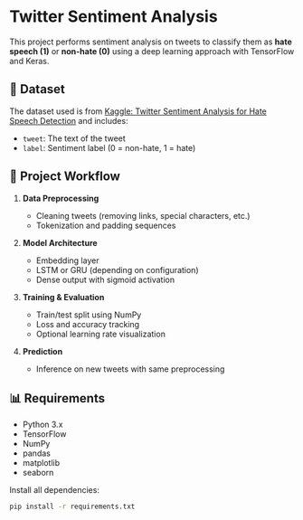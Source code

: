 # Twitter Sentiment Analysis

This project performs sentiment analysis on tweets to classify them as **hate speech (1)** or **non-hate (0)** using a deep learning approach with TensorFlow and Keras.

## 📁 Dataset

The dataset used is from [Kaggle: Twitter Sentiment Analysis for Hate Speech Detection]((https://www.kaggle.com/datasets/arkhoshghalb/twitter-sentiment-analysis-hatred-speech?select=train.csv)) and includes:
- `tweet`: The text of the tweet
- `label`: Sentiment label (0 = non-hate, 1 = hate)

## 🚀 Project Workflow

1. **Data Preprocessing**
   - Cleaning tweets (removing links, special characters, etc.)
   - Tokenization and padding sequences

2. **Model Architecture**
   - Embedding layer
   - LSTM or GRU (depending on configuration)
   - Dense output with sigmoid activation

3. **Training & Evaluation**
   - Train/test split using NumPy
   - Loss and accuracy tracking
   - Optional learning rate visualization

4. **Prediction**
   - Inference on new tweets with same preprocessing

## 📊 Requirements

- Python 3.x
- TensorFlow
- NumPy
- pandas
- matplotlib
- seaborn

Install all dependencies:
```bash
pip install -r requirements.txt
